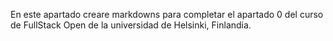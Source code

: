 En este apartado creare markdowns para completar el apartado 0 del curso de FullStack Open de la universidad de Helsinki, Finlandia.
